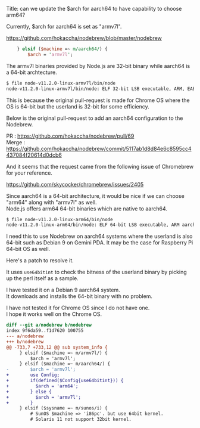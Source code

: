 Title: can we update the $arch for aarch64 to have capability to choose arm64?

Currently, $arch for aarch64 is set as "armv7l".

https://github.com/hokaccha/nodebrew/blob/master/nodebrew
````perl
    } elsif ($machine =~ m/aarch64/) {
        $arch = 'armv7l';
````

The armv7l binaries provided by Node.js are 32-bit binary while aarch64 is a 64-bit archtecture.

````sh
$ file node-v11.2.0-linux-armv7l/bin/node 
node-v11.2.0-linux-armv7l/bin/node: ELF 32-bit LSB executable, ARM, EABI5 version 1 (GNU/Linux), dynamically linked, interpreter /lib/ld-linux-armhf.so.3, for GNU/Linux 3.16.42, not stripped
````

This is because the original pull-request is made for Chrome OS where the OS is 64-bit but the userland is 32-bit for some efficiency.

Below is the original pull-request to add an aarch64 configuration to the Nodebrew.

PR : https://github.com/hokaccha/nodebrew/pull/69  
Merge : https://github.com/hokaccha/nodebrew/commit/5117ab1d8d84e6c8595cc4437084f20614d0dcb6

And it seems that the request came from the following issue of Chromebrew for your reference.

https://github.com/skycocker/chromebrew/issues/2405

Since aarch64 is a 64-bit architecture, it would be nice if we can choose "arm64" along with "armv7l" as well.  
Node.js offers arm64 64-bit binaries which are native to aarch64.

````sh
$ file node-v11.2.0-linux-arm64/bin/node 
node-v11.2.0-linux-arm64/bin/node: ELF 64-bit LSB executable, ARM aarch64, version 1 (GNU/Linux), dynamically linked, interpreter /lib/ld-linux-aarch64.so.1, for GNU/Linux 3.7.0, BuildID[sha1]=327b8840de15505d13a9dc1ca8cfa3662ca6eb5b, not stripped
````

I need this to use Nodebrew on aarch64 systems where the userland is also 64-bit such as Debian 9 on Gemini PDA.
It may be the case for Raspberry Pi 64-bit OS as well.

Here's a patch to resolve it.  

It uses `use64bitint` to check the bitness of the userland binary by picking up the perl itself as a sample.

I have tested it on a Debian 9 aarch64 system.  
It downloads and installs the 64-bit binary with no problem.

I have not tested it for Chrome OS since I do not have one.  
I hope it works well on the Chrome OS.

````diff
diff --git a/nodebrew b/nodebrew
index 9f6da59..f1d7620 100755
--- a/nodebrew
+++ b/nodebrew
@@ -733,7 +733,12 @@ sub system_info {
     } elsif ($machine =~ m/armv7l/) {
         $arch = 'armv7l';
     } elsif ($machine =~ m/aarch64/) {
-        $arch = 'armv7l';
+        use Config;
+        if(defined($Config{use64bitint})) {
+          $arch = 'arm64';
+        } else {
+          $arch = 'armv7l';
+        }
     } elsif ($sysname =~ m/sunos/i) {
         # SunOS $machine => 'i86pc'. but use 64bit kernel.
         # Solaris 11 not support 32bit kernel.
````
